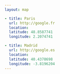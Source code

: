```yaml
---
layout: map

- title: Paris
  url: http://google.fr
  location:
  latitude: 48.8587741
  longitude: 2.2074741

- title: Madrid
  url: http://google.es
  location:
  latitude: 40.4378698
  longitude: -3.8196204
---
```

